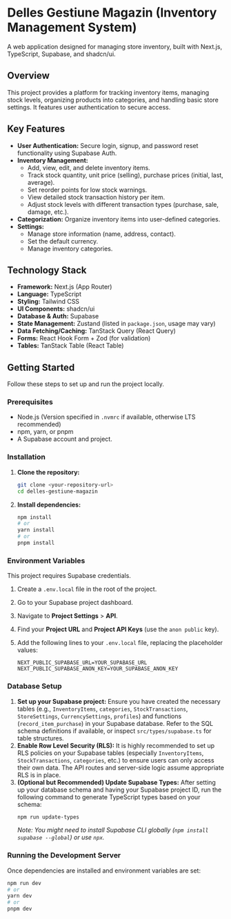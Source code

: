 # Delles Gestiune Magazin (Inventory Management System)

A web application designed for managing store inventory, built with Next.js, TypeScript, Supabase, and shadcn/ui.

## Overview

This project provides a platform for tracking inventory items, managing stock levels, organizing products into categories, and handling basic store settings. It features user authentication to secure access.

## Key Features

-   **User Authentication:** Secure login, signup, and password reset functionality using Supabase Auth.
-   **Inventory Management:**
    -   Add, view, edit, and delete inventory items.
    -   Track stock quantity, unit price (selling), purchase prices (initial, last, average).
    -   Set reorder points for low stock warnings.
    -   View detailed stock transaction history per item.
    -   Adjust stock levels with different transaction types (purchase, sale, damage, etc.).
-   **Categorization:** Organize inventory items into user-defined categories.
-   **Settings:**
    -   Manage store information (name, address, contact).
    -   Set the default currency.
    -   Manage inventory categories.

## Technology Stack

-   **Framework:** Next.js (App Router)
-   **Language:** TypeScript
-   **Styling:** Tailwind CSS
-   **UI Components:** shadcn/ui
-   **Database & Auth:** Supabase
-   **State Management:** Zustand (listed in `package.json`, usage may vary)
-   **Data Fetching/Caching:** TanStack Query (React Query)
-   **Forms:** React Hook Form + Zod (for validation)
-   **Tables:** TanStack Table (React Table)

## Getting Started

Follow these steps to set up and run the project locally.

### Prerequisites

-   Node.js (Version specified in `.nvmrc` if available, otherwise LTS recommended)
-   npm, yarn, or pnpm
-   A Supabase account and project.

### Installation

1.  **Clone the repository:**

    ```bash
    git clone <your-repository-url>
    cd delles-gestiune-magazin
    ```

2.  **Install dependencies:**
    ```bash
    npm install
    # or
    yarn install
    # or
    pnpm install
    ```

### Environment Variables

This project requires Supabase credentials.

1.  Create a `.env.local` file in the root of the project.
2.  Go to your Supabase project dashboard.
3.  Navigate to **Project Settings** > **API**.
4.  Find your **Project URL** and **Project API Keys** (use the `anon public` key).
5.  Add the following lines to your `.env.local` file, replacing the placeholder values:

    ```env
    NEXT_PUBLIC_SUPABASE_URL=YOUR_SUPABASE_URL
    NEXT_PUBLIC_SUPABASE_ANON_KEY=YOUR_SUPABASE_ANON_KEY
    ```

### Database Setup

1.  **Set up your Supabase project:** Ensure you have created the necessary tables (e.g., `InventoryItems`, `categories`, `StockTransactions`, `StoreSettings`, `CurrencySettings`, `profiles`) and functions (`record_item_purchase`) in your Supabase database. Refer to the SQL schema definitions if available, or inspect `src/types/supabase.ts` for table structures.
2.  **Enable Row Level Security (RLS):** It is highly recommended to set up RLS policies on your Supabase tables (especially `InventoryItems`, `StockTransactions`, `categories`, etc.) to ensure users can only access their own data. The API routes and server-side logic assume appropriate RLS is in place.
3.  **(Optional but Recommended) Update Supabase Types:** After setting up your database schema and having your Supabase project ID, run the following command to generate TypeScript types based on your schema:
    ```bash
    npm run update-types
    ```
    _Note: You might need to install Supabase CLI globally (`npm install supabase --global`) or use `npx`._

### Running the Development Server

Once dependencies are installed and environment variables are set:

```bash
npm run dev
# or
yarn dev
# or
pnpm dev
```
